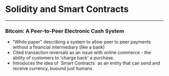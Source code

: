 
 # **Solidity and Smart Contracts**
 ---

### Bitcoin: A Peer-to-Peer Electronic Cash System
* "White paper" describing a system to allow peer to peer payments without a financial intermediary (like a bank)
* Cited transaction reversals as an issue with online commerce - the ability of customers to 'charge back' a purchase.
* Introduces the idea of ´Smart Contracts´ as an entity that can send and receive currency, buound just humans.